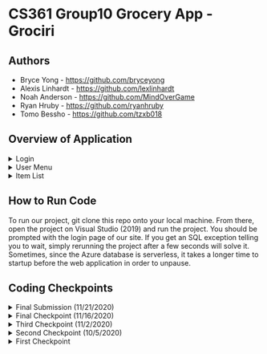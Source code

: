 # CS361 Group10 Grocery App - Grociri

## Authors
* Bryce Yong - https://github.com/bryceyong
* Alexis Linhardt - https://github.com/lexlinhardt
* Noah Anderson - https://github.com/MindOverGame
* Ryan Hruby - https://github.com/ryanhruby
* Tomo Bessho - https://github.com/tzxb018

## Overview of Application
<details><summary>Login</summary>
 
![Grociri-login page](grociri-login.png)

When first opening the application, the user will be prompted to this login page. Here, the user can input their email and password to login. If incorrect credentials are given, the user will be prompted in the login window and will have to try again. If the user wants to create an account with a new email and password, they can select 'create a new account' and follow the prompts given there.
 </p>
</details>
<details><summary>User Menu</summary>
 
![Grociri-main page](grociri-user-menu.png)

After successfully logging in, the user will see their saved grocery lists. From here, they can select to view a grocery list by selecting 'view' in the corresponding row. To delete a list, they can select 'delete', which will delete the list and all the items in the list. Before deleting, the user will be asked to confirm their deletion of the list with an alert box. A user can search for a certain grocery list in the search bar by its name. To clear the search results, the user can press 'refresh'. Lastly, to create a new list, the user can select 'create new list', which will prompt them to a new page that has the user input the new list's name. After doing so, the user will be notified that the list was created and be brought back to this site. 
 </p>
</details>
<details><summary>Item List</summary>
 
![Grociri-item list](grociri-item-list.png)

After selecting a grocery list from the main page, the user will be prompted to this page. Here, they can see all the items saved in the list. They have the option of adding, searching for, and deleting the items in the list. All the functionalities are the same as the main page. 
 </p>
</details>

## How to Run Code
To run our project, git clone this repo onto your local machine. From there, open the project on Visual Studio (2019) and run the project. You should be prompted with the login page of our site. If you get an SQL exception telling you to wait, simply rerunning the project after a few seconds will solve it. Sometimes, since the Azure database is serverless, it takes a longer time to startup before the web application in order to unpause.

## Coding Checkpoints
<details><summary>Final Submission (11/21/2020)</summary>
 
### Overview
From the final code checkpoint to the final submission, we polished our application in a number of ways: we fixed bugs throughout our project, finished up the remaining features, implemented final testing, and added in docomentation.

### Tasks
* Bryce Yong
* Alexis Linhardt
* Noah Anderson
* Ryan Hruby
  - Implemented and utilized a stored procedure in the GListEngine GetUserLists() method
  - Added documentation for interfaces, engines, accessors, and remaining testing classes
  - Implemented final unit tests for GetUserLists(), GetItems(), and GetGLists() in the accessor tests
  - Deleted unused files and removed code smells
* Tomo Bessho
</p>
</details>

<details><summary>Final Checkpoint (11/16/2020)</summary>
 
### Overview
We were able to deliver and create a functioning grocery list application. We have an implemented login functionality and displays all the relevant informations for each user, grocery list, and grocery list items. 

### Tasks
* Bryce Yong
  - Implemented UserController
  - Implemented login verification and account creation, as well as UI components for these
  - Partially implemented navigation bar
* Alexis Linhardt
  - Updated the FAQ section to contain relevant information
  - Implemented the UI in the FAQ section to contain a background image cohesive to the main page
  - Examined code for code smells and removed unused files
* Noah Anderson
  - Implemented UserEngineTests.cs and tweaked the accessor test files to accomodate new methods/fix bugs with old methods
  - Fixed minor code smells and implemented quality of life methods in the accessors/engines
  - Added some documentation to the accessors and engines to clarify some of the more involved methods
* Ryan Hruby
  - Configured database for access by a wider range of IP addresses
  - Added new constraints to database and modified database scripts to account for this
  - Cleaned up code smells in GListEngineTests, ItemsEngineTests, and the mocked accessors
  - Added documentation to all mocked accessors as well as some to the engine tests
  - Implemented GetHashCode() methods for the Models
* Tomo Bessho
  - UI improvements to have a 'sticky' header for both the user menu and each grocery list
  - Added in validation to the grocery list names, grocery item names, and quantities
  - Implemented POST, DELETE, and GET methods for grocery items
  - Implemented relevant service to do HTTP requests for grocery items and list
  - Integrated a data service to have componenets send relevant data to each other (selected grocery list id, selected user id, etc.)
</p>
</details>


<details><summary>Third Checkpoint (11/2/2020)</summary>
 
### Overview
We were able to get our UI's linked together in a cohesive flow. We are now working on getting the main functionalities of the program working and getting our database connected to an Azure database instead of a local one. 

### Tasks
* Bryce Yong
  - Worked on Login functionality
  - Figure out how starter code implemented login
  - Added AspId field to GList table from IdentityUser library
* Alexis Linhardt
  - Updated the Test class to include mocked accessors for the user accessor and the items accessor
  - Implemented the ItemsEngine class
  - Had to update some of the elements in the stack to make sure the tests were working properly
* Noah Anderson
  - Designed UserAccessor.c and UserEngine.c
  - Tweaked the models and accessors so they're compatible with the database
  - Implemented methods in the Accessors/Engines for accessing Items and Lists by foreign keys
* Ryan Hruby
  - Transferred database from local hosting to Azure hosting and updated connection strings
  - Added a quantity column to the Item table and updated test data and Item accessor unit tests to account for this
  - Updated and cleaned up MockedGListAccessor and GListEngine tests
* Tomo Bessho
  - Updated UI for the user menu page that shows all the grocery lists
  - Implemented POST, DELETE, and GET http methods for grocery lists
  - Started implementing PUT http method, but that still has some bugs
</p>
</details>

<details><summary>Second Checkpoint (10/5/2020)</summary>
 
### Overview
After getting our feet wet with the project, we started working on setting up the database, getting the UI written, and started implementing our main methods. We each worked on specific portions of the project. Our goal is to get the grocery list functionality running before the next release and have all the UI linked to each other in the flow they are designed to operate in. 

### Tasks
* Bryce Yong
  - Created the main menu UI using cshtml
  - Created the item list menu UI using cshtml
  - Created paths for in app navigation using RouterLink from Angular
* Alexis Linhardt
  - updated the navigation bar UI
  - created FAQ page
* Noah Anderson
  - Implemented GListAccessor
  - Designed GList object
  - Re-designed Interfaces for GListAccessor/GListEngine
* Ryan Hruby
  - Created the database using a DDL script
  - Created test data and query scripts to ensure the database is working correctly
  - Created a unit test class and mock accessor for testing the GListEngine
  - Implemented unit test methods for the SortLists() method in the GListEngine
* Tomo Bessho
  * Created the UI for the list view of the different grocery lists
  * Reorganized project architecture and files of the project
  * Implemented accessor and engine methods of the items class
  * Fixed up issues in all engine, controllers, and accessor methods
</p>
</details>

<details><summary>First Checkpoint </summary>
 
### Overview
We have started preliminary work on getting started with our project. We have met a few times to disucss what the overall structure and organization of the project will look like. After downloading the starter code, we all split off into our own branches and worked on our seperate tasks. We will be meeting more frequently in the future to discuss what tasks we need to do before the next checkpoint. 

### Tasks
* Bryce Yong
  * Implemented the Grocery List Model
  * Helped design the ER-Diagram for the project
* Alexis Linhardt
  * Implemented the User Engines and Accessor interfaces for future development
* Noah Anderson
  * Created the Item Models and the interfaces of the Grocery List. 
  * Designed the ER-Diagram for the project
* Ryan Hruby
  * Created the User Models
  * Helped design the ER-Diagram for the project
* Tomo Bessho
  * Started and set up the GitHub Repo with starter code
  * Started and managed the ZenHub with tasks for people to do
  * Git merged everyone's branches and resolved any conflicts when merging
</p>
</details>
